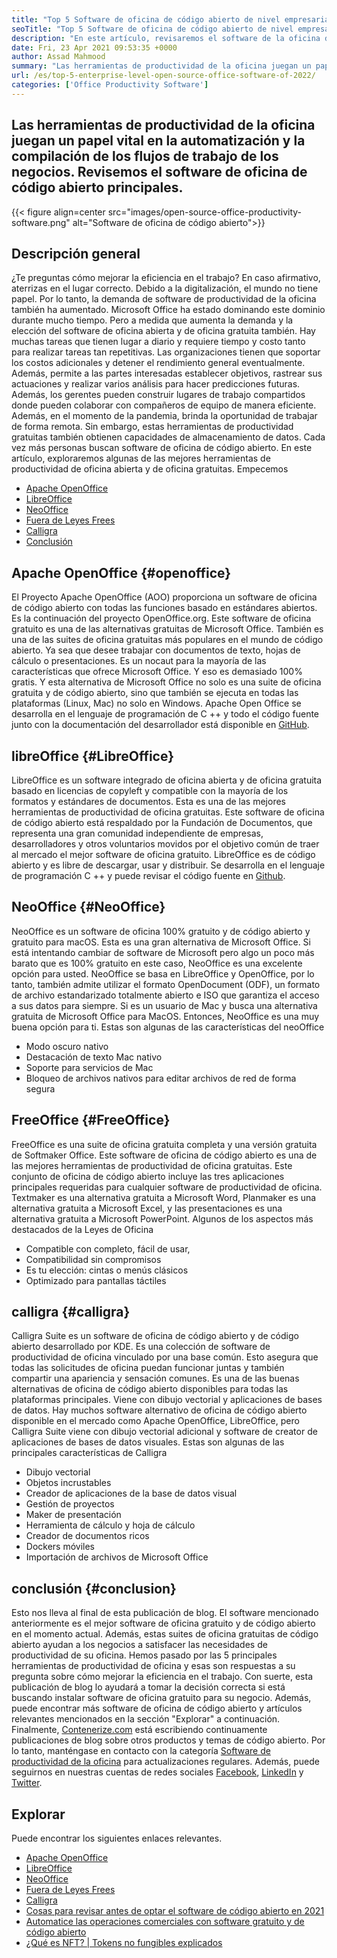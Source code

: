 ```yaml
---
title: "Top 5 Software de oficina de código abierto de nivel empresarial de 2022" 
seoTitle: "Top 5 Software de oficina de código abierto de nivel empresarial de 2022" 
description: "En este artículo, revisaremos el software de la oficina de código abierto principales. Este software incluye Apache OpenOffice, LibreOffice, NeoOffice, FreeOffice y Calligra." 
date: Fri, 23 Apr 2021 09:53:35 +0000
author: Assad Mahmood
summary: "Las herramientas de productividad de la oficina juegan un papel vital en la automatización y la compilación de los flujos de trabajo de los negocios. Revisemos el software de oficina de código abierto principales." 
url: /es/top-5-enterprise-level-open-source-office-software-of-2022/
categories: ['Office Productivity Software']
---
```


## Las herramientas de productividad de la oficina juegan un papel vital en la automatización y la compilación de los flujos de trabajo de los negocios. Revisemos el software de oficina de código abierto principales.

{{< figure align=center src="images/open-source-office-productivity-software.png" alt="Software de oficina de código abierto">}}


## Descripción general
¿Te preguntas cómo mejorar la eficiencia en el trabajo? En caso afirmativo, aterrizas en el lugar correcto. Debido a la digitalización, el mundo no tiene papel. Por lo tanto, la demanda de software de productividad de la oficina también ha aumentado. Microsoft Office ha estado dominando este dominio durante mucho tiempo. Pero a medida que aumenta la demanda y la elección del software de oficina abierta y de oficina gratuita también. Hay muchas tareas que tienen lugar a diario y requiere tiempo y costo tanto para realizar tareas tan repetitivas. Las organizaciones tienen que soportar los costos adicionales y detener el rendimiento general eventualmente. Además, permite a las partes interesadas establecer objetivos, rastrear sus actuaciones y realizar varios análisis para hacer predicciones futuras.
Además, los gerentes pueden construir lugares de trabajo compartidos donde pueden colaborar con compañeros de equipo de manera eficiente. Además, en el momento de la pandemia, brinda la oportunidad de trabajar de forma remota. Sin embargo, estas herramientas de productividad gratuitas también obtienen capacidades de almacenamiento de datos. Cada vez más personas buscan software de oficina de código abierto. En este artículo, exploraremos algunas de las mejores herramientas de productividad de oficina abierta y de oficina gratuitas. Empecemos
  * [Apache OpenOffice][1]
  * [LibreOffice][2]
  * [NeoOffice][3]
  * [Fuera de Leyes Frees][4]
  * [Calligra][5]
  * [Conclusión][6]

## Apache OpenOffice {#openoffice}
El Proyecto Apache OpenOffice (AOO) proporciona un software de oficina de código abierto con todas las funciones basado en estándares abiertos. Es la continuación del proyecto OpenOffice.org. Este software de oficina gratuito es una de las alternativas gratuitas de Microsoft Office. También es una de las suites de oficina gratuitas más populares en el mundo de código abierto. Ya sea que desee trabajar con documentos de texto, hojas de cálculo o presentaciones. Es un nocaut para la mayoría de las características que ofrece Microsoft Office. Y eso es demasiado 100% gratis. Y esta alternativa de Microsoft Office no solo es una suite de oficina gratuita y de código abierto, sino que también se ejecuta en todas las plataformas (Linux, Mac) no solo en Windows.
Apache Open Office se desarrolla en el lenguaje de programación de C ++ y todo el código fuente junto con la documentación del desarrollador está disponible en [GitHub][7].

## libreOffice {#LibreOffice}
LibreOffice es un software integrado de oficina abierta y de oficina gratuita basado en licencias de copyleft y compatible con la mayoría de los formatos y estándares de documentos. Esta es una de las mejores herramientas de productividad de oficina gratuitas.
Este software de oficina de código abierto está respaldado por la Fundación de Documentos, que representa una gran comunidad independiente de empresas, desarrolladores y otros voluntarios movidos por el objetivo común de traer al mercado el mejor software de oficina gratuito.
LibreOffice es de código abierto y es libre de descargar, usar y distribuir. Se desarrolla en el lenguaje de programación C ++ y puede revisar el código fuente en [Github][8].

## NeoOffice {#NeoOffice}
NeoOffice es un software de oficina 100% gratuito y de código abierto y gratuito para macOS. Esta es una gran alternativa de Microsoft Office. Si está intentando cambiar de software de Microsoft pero algo un poco más barato que es 100% gratuito en este caso, NeoOffice es una excelente opción para usted.
NeoOffice se basa en LibreOffice y OpenOffice, por lo tanto, también admite utilizar el formato OpenDocument (ODF), un formato de archivo estandarizado totalmente abierto e ISO que garantiza el acceso a sus datos para siempre. Si es un usuario de Mac y busca una alternativa gratuita de Microsoft Office para MacOS. Entonces, NeoOffice es una muy buena opción para ti.
Estas son algunas de las características del neoOffice
  * Modo oscuro nativo
  * Destacación de texto Mac nativo
  * Soporte para servicios de Mac
  * Bloqueo de archivos nativos para editar archivos de red de forma segura

## FreeOffice {#FreeOffice}
FreeOffice es una suite de oficina gratuita completa y una versión gratuita de Softmaker Office. Este software de oficina de código abierto es una de las mejores herramientas de productividad de oficina gratuitas. Este conjunto de oficina de código abierto incluye las tres aplicaciones principales requeridas para cualquier software de productividad de oficina.
Textmaker es una alternativa gratuita a Microsoft Word, Planmaker es una alternativa gratuita a Microsoft Excel, y las presentaciones es una alternativa gratuita a Microsoft PowerPoint.
Algunos de los aspectos más destacados de la Leyes de Oficina
  * Compatible con completo, fácil de usar,
  * Compatibilidad sin compromisos
  * Es tu elección: cintas o menús clásicos
  * Optimizado para pantallas táctiles

## calligra {#calligra}
Calligra Suite es un software de oficina de código abierto y de código abierto desarrollado por KDE. Es una colección de software de productividad de oficina vinculado por una base común. Esto asegura que todas las solicitudes de oficina puedan funcionar juntas y también compartir una apariencia y sensación comunes. Es una de las buenas alternativas de oficina de código abierto disponibles para todas las plataformas principales. Viene con dibujo vectorial y aplicaciones de bases de datos.
Hay muchos software alternativo de oficina de código abierto disponible en el mercado como Apache OpenOffice, LibreOffice, pero Calligra Suite viene con dibujo vectorial adicional y software de creator de aplicaciones de bases de datos visuales.
Estas son algunas de las principales características de Calligra
  * Dibujo vectorial
  * Objetos incrustables
  * Creador de aplicaciones de la base de datos visual
  * Gestión de proyectos
  * Maker de presentación
  * Herramienta de cálculo y hoja de cálculo
  * Creador de documentos ricos
  * Dockers móviles
  * Importación de archivos de Microsoft Office

## conclusión {#conclusion}
Esto nos lleva al final de esta publicación de blog. El software mencionado anteriormente es el mejor software de oficina gratuito y de código abierto en el momento actual. Además, estas suites de oficina gratuitas de código abierto ayudan a los negocios a satisfacer las necesidades de productividad de su oficina. Hemos pasado por las 5 principales herramientas de productividad de oficina y esas son respuestas a su pregunta sobre cómo mejorar la eficiencia en el trabajo. Con suerte, esta publicación de blog lo ayudará a tomar la decisión correcta si está buscando instalar software de oficina gratuito para su negocio. Además, puede encontrar más software de oficina de código abierto y artículos relevantes mencionados en la sección "Explorar" a continuación.
Finalmente, [Contenerize.com][9] está escribiendo continuamente publicaciones de blog sobre otros productos y temas de código abierto. Por lo tanto, manténgase en contacto con la categoría [Software de productividad de la oficina][10] para actualizaciones regulares. Además, puede seguirnos en nuestras cuentas de redes sociales [Facebook][11], [LinkedIn][12] y [Twitter][13].

## Explorar
Puede encontrar los siguientes enlaces relevantes.
  * [Apache OpenOffice][14]
  * [LibreOffice][15]
  * [NeoOffice][16]
  * [Fuera de Leyes Frees][17]
  * [Calligra][18]
  * [Cosas para revisar antes de optar el software de código abierto en 2021][19]
  * [Automatice las operaciones comerciales con software gratuito y de código abierto][20]
  * [¿Qué es NFT? | Tokens no fungibles explicados][21]

  
[1]: #openoffice
[2]: #libreoffice
[3]: #neooffice
[4]: #freeoffice
[5]: #calligra
[6]: #conclusion
[7]: https://github.com/apache/openoffice
[8]: https://github.com/LibreOffice/core
[9]: https://www.containerize.com/
[10]: https://products.containerize.com/office-productivity/
[11]: https://web.facebook.com/containerize
[12]: https://www.linkedin.com/company/containerize/
[13]: https://twitter.com/containerize_co
[14]: https://products.containerize.com/office-productivity/apache-open-office
[15]: https://products.containerize.com/office-productivity/libreoffice
[16]: https://products.containerize.com/office-productivity/neooffice
[17]: https://products.containerize.com/office-productivity/freeoffice
[18]: https://products.containerize.com/office-productivity/calligra
[19]: https://blog.containerize.com/cmdb-software/things-to-review-before-opting-open-source-software-in-2021/
[20]: https://blog.containerize.com/blogging/automate-business-operations-using-open-source-software/
[21]: https://blog.containerize.com/blockchain-platforms/what-is-nft-non-fungible-tokens-explained/
